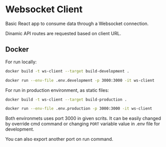# Websocket Client

Basic React app to consume data through a Websocket connection.

Dinamic API routes are requested based on client URL.

## Docker

For run locally:
```bash
docker build -t ws-client --target build-development .

docker run --env-file .env.development -p 3000:3000 -it ws-client
```

For run in production environment, as static files:
```bash
docker build -t ws-client --target build-production .

docker run --env-file .env.production -p 3000:3000 -it ws-client
```

Both environmets uses port 3000 in given scrits. It can be easily changed by override cmd command or changing `PORT` variable value in .env file for development.

You can also export another port on run command.
